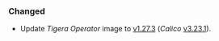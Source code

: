 ### Changed

- Update _Tigera Operator_ image to [v1.27.3](https://github.com/tigera/operator/releases/tag/v1.27.3) (_Calico_ [v3.23.1](https://github.com/projectcalico/calico/releases/tag/v3.23.1)).
